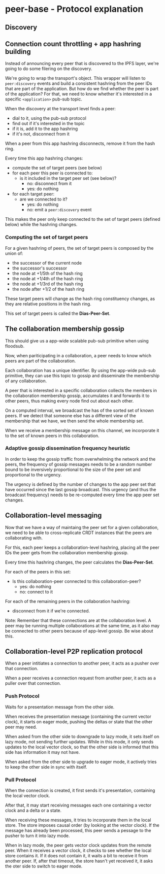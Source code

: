 # peer-base - Protocol explanation

## Discovery

## Connection count throttling + app hashring building

Instead of announcing every peer that is discovered to the IPFS layer, we're going to do some filering on the discovery.

We're going to wrap the transport's object. This wrapper will listen to `peer:discovery` events and build a consistent hashring from the peer IDs that are part of the application. But how do we find whether the peer is part of the application? For that, we need to know whether it's interested in a specific `<application>` pub-sub topic.

When the discovery at the transport level finds a peer:

* dial to it, using the pub-sub protocol
* find out if it's interested in the <application> topic
* if it is, add it to the app hashring
* if it's not, disconnect from it

When a peer from this app hashring disconnects, remove it from the hash ring.

Every time this app hashring changes:
* compute the set of target peers (see below)
* for each peer this peer is connected to:
  * is it included in the target peer set (see below)?
    * no: disconnect from it
    * yes: do nothing
* for each target peer:
  * are we connected to it?
    * yes: do nothing
    * no: emit a `peer:discovery` event

This makes the peer only keep connected to the set of target peers (defined below) while the hashring changes.

### Computing the set of target peers

For a given hashring of peers, the set of target peers is composed by the union of:
  * the successor of the current node
  * the successor's successor
  * the node at +1/5th of the hash ring
  * the node at +1/4th of the hash ring
  * the node at +1/3rd of the hash ring
  * the node after +1/2 of the hash ring

These target peers will change as the hash ring constituency changes, as they are relative positions in the hash ring.

This set of target peers is called the **Dias-Peer-Set**.

## The collaboration membership gossip

This should give us a app-wide scalable pub-sub primitive when using floodsub.

Now, when pariticipating in a collaboration, a peer needs to know which peers are part of the collaboration.

Each collaboration has a unique identifier. By using the app-wide pub-sub primitive, they can use this topic to gossip and disseminate the membership of any collaboration.

A peer that is interested in a specific collaboration collects the members in the collaboration membership gossip, accumulates it and forwards it to other peers, thus making every node find out about each other.

On a computed interval, we broadcast the has of the sorted set of known peers. If we detect that someone else has a different view of the membership that we have, we then send the whole membership set.

When we receive a membership message on this channel, we incorporate it to the set of known peers in this collaboration.


### Adaptive gossip dissemination frequency heuristic

In order to keep the gossip traffic from overwhelming the network and the peers, the frequency of gossip messages needs to be a random number bound to be inversively proportional to the size of the peer set and proportional to the urgency.

The urgency is defined by the number of changes to the app peer set that have occurred since the last gossip broadcast. This urgency (and thus the broadcast frequency) needs to be re-computed every time the app peer set changes.


## Collaboration-level messaging

Now that we have a way of maintaing the peer set for a given collaboration, we need to be able to cross-replicate CRDT instances that the peers are collaborating with.

For this, each peer keeps a collaboration-level hashring, placing all the peer IDs the peer gets from the collaboration membership gossip.

Every time this hashring changes, the peer calculates the __Dias-Peer-Set__.

For each of the peers in this set:
* Is this collaboration-peer connected to this collaboration-peer?
  * yes: do nothing
  * no: connect to it

For each of the remaining peers in the collaboration hashring:
  * disconnect from it if we're connected.

Note: Remember that these connections are at the collaboration level. A peer may be running multiple collaborations at the same time, as it also may be connected to other peers because of app-level gossip. Be wise about this.


## Collaboration-level P2P replication protocol

When a peer intitiates a connection to another peer, it acts as a pusher over that connection.

When a peer receives a connection request from another peer, it acts as a puller over that connection.

### Push Protocol

Waits for a presentation message from the other side.

When receives the presentation message (containing the current vector clock), it starts on eager mode, pushing the deltas or state that the other peer may need.

When asked from the other side to downgrade to lazy mode, it sets itself on lazy mode, not sending further updates. While in this mode, it only sends updates to the local vector clock, so that the other side is informed that this side has information it may not have.

When asked from the other side to upgrade to eager mode, it actively tries to keep the other side in sync with itself.

### Pull Protocol

When the connection is created, it first sends it's presentation, containing the local vector clock.

After that, it may start receiving messages each one containing a vector clock and a delta or a state.

When receiving these messages, it tries to incorporate them in the local store. The store imposes causal order (by looking at the vector clock). If the message has already been processed, this peer sends a pessage to the pusher to turn it into lazy mode.

When in lazy mode, the peer gets vector clock updates from the remote peer. When it receives a vector clock, it checks to see whether the local store contains it. If it does not contain it, it waits a bit to receive it from another peer. If, after that timeout, the store hasn't yet received it, it asks the oter side to switch to eager mode.

